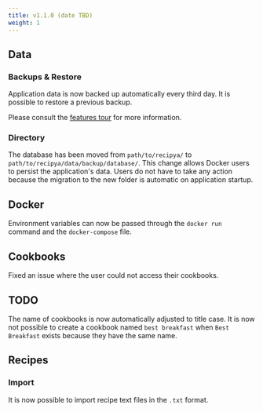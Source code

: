 ```yaml
---
title: v1.1.0 (date TBD)
weight: 1
---
```


## Data

### Backups & Restore

Application data is now backed up automatically every third day.
It is possible to restore a previous backup.

Please consult the [features tour](/guide/docs/features/backups) for more information.

### Directory

The database has been moved from `path/to/recipya/` to `path/to/recipya/data/backup/database/`. This change allows
Docker users to persist the application's data. Users do not have to take any action because the migration to the new folder 
is automatic on application startup.

## Docker

Environment variables can now be passed through the `docker run` command and the `docker-compose` file.

## Cookbooks

Fixed an issue where the user could not access their cookbooks.

## TODO
The name of cookbooks is now automatically adjusted to title case. It is now not possible to create a cookbook named 
`best breakfast` when `Best Breakfast` exists because they have the same name.

## Recipes

### Import 

It is now possible to import recipe text files in the `.txt` format.